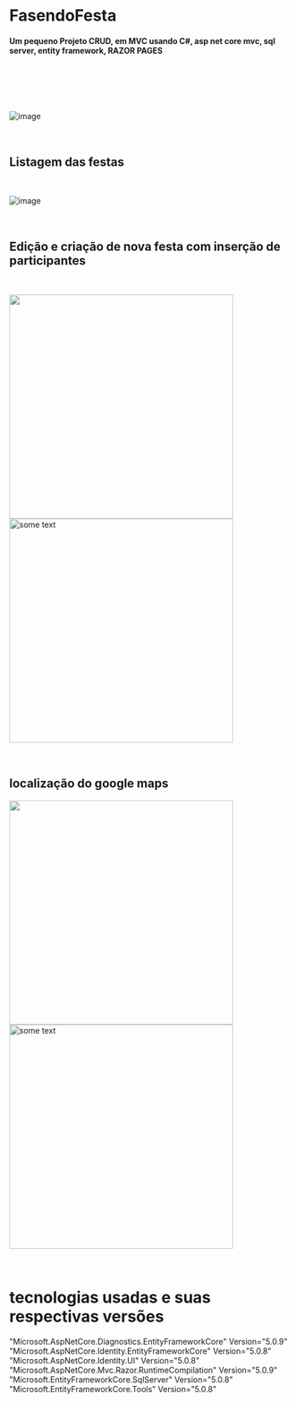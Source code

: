 
<h1> FasendoFesta </h1>


<h4> Um pequeno Projeto CRUD, em MVC usando C#, asp net core mvc, sql server, entity framework, RAZOR PAGES </h4>

</br>



</br>

</br>




</br>

 
 ![image](https://user-images.githubusercontent.com/37316110/132593395-cb00e844-15f5-4dfe-b1ef-9487c6bf5f7c.png)
 
 </br>
  <h2> Listagem das festas</h2>
 </br>
 
 ![image](https://user-images.githubusercontent.com/37316110/132594198-57768958-6449-4cd8-98be-a73e417b1a2c.png)
 
  </br>
 
 
  <h2> Edição e criação de nova festa com inserção de participantes </h2>
   </br>
<p>

 
 <img src="https://user-images.githubusercontent.com/37316110/132594259-8e13f914-5f0c-4caa-9ac6-2829d4f4116f.png" width=400 height=400>
<img src="https://user-images.githubusercontent.com/37316110/132593679-be0037ea-eff0-47ad-bb20-c46e148322c9.png" alt="some text" width=400 height=400>

</p>

</br>

 <h2> localização do google maps </h2>
<p>

<img src="https://user-images.githubusercontent.com/37316110/132593988-d691f624-9c3e-410a-aef5-42af239da6b9.png" width=400 height=400>
<img src="https://user-images.githubusercontent.com/37316110/132594052-ef3afc1f-7213-4ae9-8e28-cb1d8ac48a01.png" alt="some text" width=400 height=400>

</p>



</br>



<h1> tecnologias usadas e suas respectivas versões </h1>

"Microsoft.AspNetCore.Diagnostics.EntityFrameworkCore" Version="5.0.9" </br>
"Microsoft.AspNetCore.Identity.EntityFrameworkCore" Version="5.0.8"  </br>
"Microsoft.AspNetCore.Identity.UI" Version="5.0.8" </br>
"Microsoft.AspNetCore.Mvc.Razor.RuntimeCompilation" Version="5.0.9" </br>
"Microsoft.EntityFrameworkCore.SqlServer" Version="5.0.8" </br>
"Microsoft.EntityFrameworkCore.Tools" Version="5.0.8" </br>
